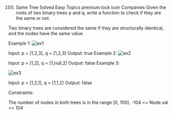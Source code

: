 100. Same Tree
Solved
Easy
Topics
premium lock icon
Companies
Given the roots of two binary trees p and q, write a function to check if they are the same or not.

Two binary trees are considered the same if they are structurally identical, and the nodes have the same value.

 

Example 1:
![ex1](https://github.com/user-attachments/assets/ef06e118-7610-4dff-b534-e8b487d4515b)


Input: p = [1,2,3], q = [1,2,3]
Output: true
Example 2:
![ex2](https://github.com/user-attachments/assets/a080f02c-aae9-42ba-b4cb-bbf675fbdb20)


Input: p = [1,2], q = [1,null,2]
Output: false
Example 3:

![ex3](https://github.com/user-attachments/assets/3aa171b8-8d37-45ef-a191-da140f303dcd)

Input: p = [1,2,1], q = [1,1,2]
Output: false
 

Constraints:

The number of nodes in both trees is in the range [0, 100].
-104 <= Node.val <= 104

